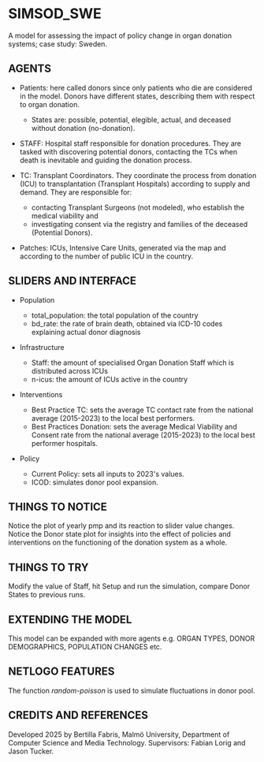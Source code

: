 # SIMSOD_SWE

A model for assessing the impact of policy change in organ donation systems; case study: Sweden.

## AGENTS
* Patients: here called donors since only patients who die are considered in the model.
Donors have different states, describing them with respect to organ donation.
    * States are: possible, potential, elegible, actual, and deceased without donation (no-donation).

* STAFF: Hospital staff responsible for donation procedures.
They are tasked with discovering potential donors, contacting the TCs when death is inevitable and guiding the donation process.

* TC: Transplant Coordinators. They coordinate the process from donation (ICU) to transplantation (Transplant Hospitals) according to supply and demand. They are responsible for:
    * contacting Transplant Surgeons (not modeled), who establish the medical viability and
    * investigating consent via the registry and families of the deceased (Potential Donors).

* Patches: ICUs, Intensive Care Units, generated via the map and according to the number of public ICU in the country.

## SLIDERS AND INTERFACE

* Population
    * total_population: the total population of the country
    * bd_rate: the rate of brain death, obtained via ICD-10 codes explaining actual donor diagnosis

* Infrastructure
    * Staff: the amount of specialised Organ Donation Staff which is distributed across ICUs
    * n-icus: the amount of ICUs active in the country

* Interventions
  * Best Practice TC: sets the average TC contact rate from the national average (2015-2023) to the local best performers.
  * Best Practices Donation: sets the average Medical Viability and Consent rate from the national average (2015-2023) to the local best performer hospitals.

* Policy
  * Current Policy: sets all inputs to 2023's values.
  * ICOD: simulates donor pool expansion.

## THINGS TO NOTICE

Notice the plot of yearly pmp and its reaction to slider value changes.
Notice the Donor state plot for insights into the effect of policies and interventions on the functioning of the donation system as a whole.

## THINGS TO TRY

Modify the value of Staff, hit Setup and run the simulation, compare Donor States to previous runs.

## EXTENDING THE MODEL

This model can be expanded with more agents e.g. ORGAN TYPES, DONOR DEMOGRAPHICS, POPULATION CHANGES etc.

## NETLOGO FEATURES

The function _random-poisson_ is used to simulate fluctuations in donor pool.


## CREDITS AND REFERENCES

Developed 2025 by Bertilla Fabris, Malmö University, Department of Computer Science and Media Technology. Supervisors: Fabian Lorig and Jason Tucker.
